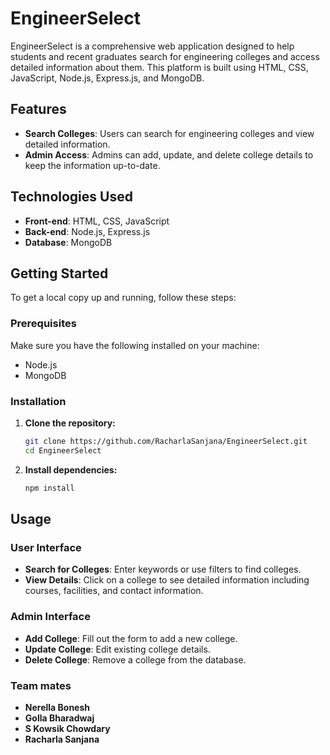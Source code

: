 # EngineerSelect

EngineerSelect is a comprehensive web application designed to help students and recent graduates search for engineering colleges and access detailed information about them. This platform is built using HTML, CSS, JavaScript, Node.js, Express.js, and MongoDB.

## Features

- **Search Colleges**: Users can search for engineering colleges and view detailed information.
- **Admin Access**: Admins can add, update, and delete college details to keep the information up-to-date.

## Technologies Used

- **Front-end**: HTML, CSS, JavaScript
- **Back-end**: Node.js, Express.js
- **Database**: MongoDB

## Getting Started

To get a local copy up and running, follow these steps:

### Prerequisites

Make sure you have the following installed on your machine:

- Node.js
- MongoDB

### Installation

1. **Clone the repository:**

   ```bash
   git clone https://github.com/RacharlaSanjana/EngineerSelect.git
   cd EngineerSelect
   ```

2. **Install dependencies:**

   ```bash
   npm install
   ```

## Usage

### User Interface

- **Search for Colleges**: Enter keywords or use filters to find colleges.
- **View Details**: Click on a college to see detailed information including courses, facilities, and contact information.

### Admin Interface

- **Add College**: Fill out the form to add a new college.
- **Update College**: Edit existing college details.
- **Delete College**: Remove a college from the database.

### Team mates 
- **Nerella Bonesh**
- **Golla Bharadwaj**
- **S Kowsik Chowdary**
- **Racharla Sanjana**

